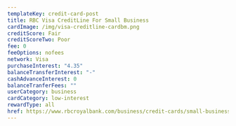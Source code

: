 ```yaml
---
templateKey: credit-card-post
title: RBC Visa CreditLine For Small Business
cardImage: /img/visa-creditline-cardbm.png
creditScore: Fair
creditScoreTwo: Poor
fee: 0
feeOptions: nofees
network: Visa
purchaseInterest: "4.35"
balanceTransferInterest: "-"
cashAdvanceInterest: 0
balanceTranferFees: ""
userCategory: business
cardCategory: low-interest
rewardType: all
href: https://www.rbcroyalbank.com/business/credit-cards/small-business-credit-cards/visa-creditline.html
---
```

